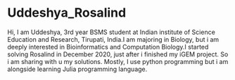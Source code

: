 # Uddeshya_Rosalind
Hi, I am Uddeshya, 3rd year BSMS student at Indian institute of Science Education and Research, Tirupati, India.I am majoring in Biology, but i am deeply interested in Bioinformatics and Computation Biology.I started solving Rosalind in December 2020, just after i finished my iGEM project. So i am sharing with u my solutions. Mostly, I use python programming but i am alongside learning Julia programming language.
